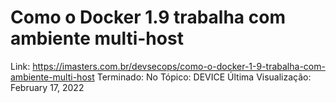 # Como o Docker 1.9 trabalha com ambiente multi-host

Link: https://imasters.com.br/devsecops/como-o-docker-1-9-trabalha-com-ambiente-multi-host
Terminado: No
Tópico: DEVICE
Última Visualização: February 17, 2022